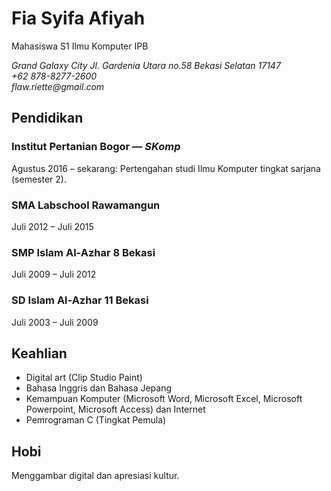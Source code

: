# Fia Syifa Afiyah
Mahasiswa S1 Ilmu Komputer IPB

*Grand Galaxy City Jl. Gardenia Utara no.58 Bekasi Selatan 17147*\
*+62 878-8277-2600*\
*flaw.riette@gmail*.*com*

## Pendidikan
### Institut Pertanian Bogor &mdash; *SKomp*

Agustus 2016 – sekarang: Pertengahan studi Ilmu Komputer tingkat sarjana (semester 2).

### SMA Labschool Rawamangun

Juli 2012 – Juli 2015 

### SMP Islam Al-Azhar 8 Bekasi

Juli 2009 – Juli 2012

### SD Islam Al-Azhar 11 Bekasi

Juli 2003 – Juli 2009

## Keahlian

- Digital art (Clip Studio Paint)
- Bahasa Inggris dan Bahasa Jepang
- Kemampuan Komputer (Microsoft Word, Microsoft Excel, Microsoft Powerpoint, Microsoft Access) dan Internet
- Pemrograman C (Tingkat Pemula)

## Hobi

Menggambar digital dan apresiasi kultur.
